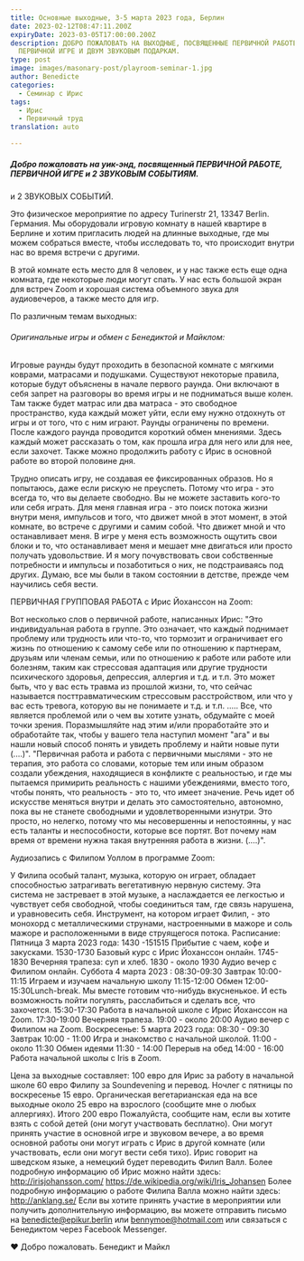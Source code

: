```yaml
---
title: Основные выходные, 3-5 марта 2023 года, Берлин
date: 2023-02-12T08:47:11.200Z
expiryDate: 2023-03-05T17:00:00.200Z
description: ДОБРО ПОЖАЛОВАТЬ НА ВЫХОДНЫЕ, ПОСВЯЩЕННЫЕ ПЕРВИЧНОЙ РАБОТЕ,
  ПЕРВИЧНОЙ ИГРЕ И ДВУМ ЗВУКОВЫМ ПОДАРКАМ.
type: post
image: images/masonary-post/playroom-seminar-1.jpg
author: Benedicte
categories:
  - Семинар с Ирис
tags:
  - Ирис
  - Первичный труд
translation: auto

---
```


##### Добро пожаловать на уик-энд, посвященный ПЕРВИЧНОЙ РАБОТЕ, ПЕРВИЧНОЙ ИГРЕ и 2 ЗВУКОВЫМ СОБЫТИЯМ.
и 2 ЗВУКОВЫХ СОБЫТИЙ.

Это физическое мероприятие по адресу Turinerstr 21, 13347 Berlin. Германия. Мы оборудовали игровую комнату в нашей квартире в Берлине и хотим пригласить людей на длинные выходные, где мы можем собраться вместе, чтобы исследовать то, что происходит внутри нас во время встречи с другими.

В этой комнате есть место для 8 человек, и у нас также есть еще одна комната, где некоторые люди могут спать.
У нас есть большой экран для встреч Zoom и хорошая система объемного звука для аудиовечеров, а также место для игр.

По различным темам выходных:

###### Оригинальные игры и обмен с Бенедиктой и Майклом:

Игровые раунды будут проходить в безопасной комнате с мягкими коврами, матрасами и подушками.
Существуют некоторые правила, которые будут объяснены в начале первого раунда. Они включают в себя запрет на разговоры во время игры и не подниматься выше колен. Там также будет матрас или два матраса - это свободное пространство, куда каждый может уйти, если ему нужно отдохнуть от игры и от того, что с ним играют. Раунды ограничены по времени.
После каждого раунда проводится короткий обмен мнениями. Здесь каждый может рассказать о том, как прошла игра для него или для нее, если захочет. Также можно продолжить работу с Ирис в основной работе во второй половине дня.

Трудно описать игру, не создавая ее фиксированных образов. Но я попытаюсь, даже если рискую не преуспеть.
Потому что игра - это всегда то, что вы делаете свободно. Вы не можете заставить кого-то или себя играть.
Для меня главная игра - это поиск потока жизни внутри меня, импульсов и того, что движет мной в этот момент, в этой комнате, во встрече с другими и самим собой. Что движет мной и что останавливает меня.
В игре у меня есть возможность ощутить свои блоки и то, что останавливает меня и мешает мне двигаться или просто получать удовольствие. И я могу почувствовать свои собственные потребности и импульсы и позаботиться о них, не подстраиваясь под других.
Думаю, все мы были в таком состоянии в детстве, прежде чем научились себя вести.

ПЕРВИЧНАЯ ГРУППОВАЯ РАБОТА с Ирис Йоханссон на Zoom:

Вот несколько слов о первичной работе, написанных Ирис:
"Это индивидуальная работа в группе. Это означает, что каждый поднимает проблему или трудность или что-то, что тормозит и ограничивает его жизнь по отношению к самому себе или по отношению к партнерам, друзьям или членам семьи, или по отношению к работе или работе или болезням, таким как стрессовая адаптация или другие трудности психического здоровья, депрессия, аллергия и т.д. и т.п. Это может быть, что у вас есть травма из прошлой жизни, то, что сейчас называется посттравматическим стрессовым расстройством, или что у вас есть тревога, которую вы не понимаете и т.д. и т.п. ..... Все, что является проблемой или о чем вы хотите узнать, обдумайте с моей точки зрения. Поразмышляйте над этим и/или проработайте это и обработайте так, чтобы у вашего тела наступил момент "ага" и вы нашли новый способ понять и увидеть проблему и найти новые пути (....)".
"Первичная работа и работа с первичными мыслями - это не терапия, это работа со словами, которые тем или иным образом создали убеждения, находящиеся в конфликте с реальностью, и где мы пытаемся примирить реальность с нашими убеждениями, вместо того, чтобы понять, что реальность - это то, что имеет значение. Речь идет об искусстве меняться внутри и делать это самостоятельно, автономно, пока вы не станете свободными и удовлетворенными изнутри. Это просто, но нелегко, потому что мы несовершенны и непостоянны, у нас есть таланты и неспособности, которые все портят. Вот почему нам время от времени нужна такая внутренняя работа в жизни. (....)".

Аудиозапись с Филипом Уоллом в программе Zoom:

У Филипа особый талант, музыка, которую он играет, обладает способностью затрагивать вегетативную нервную систему. Эта система не застревает в этой музыке, а наслаждается ее легкостью и чувствует себя свободной, чтобы соединиться там, где связь нарушена, и уравновесить себя.
Инструмент, на котором играет Филип, - это монохорд с металлическими струнами, настроенными в мажоре и соль мажоре и расположенными в виде струящегося потока.
Расписание:
Пятница 3 марта 2023 года:
1430 -151515 Прибытие с чаем, кофе и закусками.
1530-1730 Базовый курс с Ирис Йоханссон онлайн.
1745-1830 Вечерняя трапеза: суп и хлеб.
1830 - около 1930 Аудио вечер с Филипом онлайн.
Суббота 4 марта 2023 :
08:30-09:30 Завтрак
10:00-11:15 Играем и изучаем начальную школу
11:15-12:00 Обмен
12:00-15:30Lunch-break. Мы вместе готовим что-нибудь вкусненькое. И есть возможность пойти погулять, расслабиться и сделать все, что захочется.
15:30-17:30 Работа в начальной школе с Ирис Йоханссон на Zoom.
17:30-19:00 Вечерняя трапеза.
19:00 - около 20:00 Аудио вечер
с Филипом на Zoom.
Воскресенье: 5 марта 2023 года:
08:30 - 09:30 Завтрак
10:00 - 11:00 Игра и знакомство с начальной школой.
11:00 - около 11:30 Обмен идеями
11:30 - 14:00 Перерыв на обед
14:00 - 16:00 Работа начальной школы с Iris в Zoom.

Цена за выходные составляет:
100 евро для Ирис за работу в начальной школе
60 евро Филипу за Soundevening и перевод.
Ночлег с пятницы по воскресенье 15 евро.
Органическая вегетарианская еда на все выходные около 25 евро на взрослого (сообщите мне о любых аллергиях).
Итого 200 евро
Пожалуйста, сообщите нам, если вы хотите взять с собой детей (они могут участвовать бесплатно). Они могут принять участие в основной игре и звуковом вечере, а во время основной работы они могут играть с Ирис в другой комнате (или участвовать, если они могут вести себя тихо).
Ирис говорит на шведском языке, а немецкий будет переводить Филип Валл.
Более подробную информацию об Ирис можно найти здесь:
http://irisjohansson.com/
https://de.wikipedia.org/wiki/Iris_Johansen
Более подробную информацию о работе Филипа Валла можно найти здесь:
http://anklang.se/
Если вы хотите принять участие в мероприятии или получить дополнительную информацию, вы можете отправить письмо на benedicte@epikur.berlin или bennymoe@hotmail.com или связаться с Бенедиктом через Facebook Messenger.

❤️ Добро пожаловать.
Бенедикт и Майкл